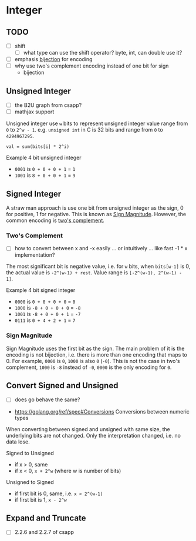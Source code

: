 # Integer

## TODO

- [ ] shift
  - [ ] what type can use the shift operator? byte, int, can double use it?
- [ ] emphasis [bijection](https://en.wikipedia.org/wiki/Bijection,_injection_and_surjection) for encoding
- [ ] why use two's complement encoding instead of one bit for sign
  - bijection

## Unsigned Integer

- [ ] the B2U graph from csapp?
- [ ] mathjax support

Unsigned integer use `w` bits to represent unsigned integer value range from `0` to `2^w - 1`.
e.g. `unsigned int` in C is 32 bits and range from `0` to `4294967295`.

```text
val = sum(bits[i] * 2^i)
```

Example 4 bit unsigned integer

- `0001` is `0 + 0 + 0 + 1` = `1`
- `1001` is `8 + 0 + 0 + 1` = `9`

## Signed Integer

A straw man approach is use one bit from unsigned integer as the sign, 0 for positive, 1 for negative. 
This is known as [Sign Magnitude](#sign-magnitude). However, the common encoding is [two's complement](#twos-complement).

### Two's Complement

- [ ] how to convert between x and -x easily ... or intuitively ... like fast -1 * x implementation?

The most significant bit is negative value, i.e. for `w` bits, when `bits[w-1]` is 0, the actual value is `-2^(w-1) + rest`.
Value range is `[-2^(w-1), 2^(w-1) - 1]`.

Example 4 bit signed integer

- `0000` is `0 + 0 + 0 + 0` = `0`
- `1000` is `-8 + 0 + 0 + 0` = `-8`
- `1001` is `-8 + 0 + 0 + 1` = `-7`
- `0111` is `0 + 4 + 2 + 1` = `7`

### Sign Magnitude

Sign Magnitude uses the first bit as the sign. The main problem of it is the encoding is not bijection,
i.e. there is more than one encoding that maps to 0. For example, `0000` is `0`, `1000` is also `0` (`-0`).
This is not the case in two's complement, `1000` is `-8` instead of `-0`, `0000` is the only encoding for `0`.

## Convert Signed and Unsigned

- [ ] does go behave the same?
- https://golang.org/ref/spec#Conversions Conversions between numeric types

When converting between signed and unsigned with same size, the underlying bits are not changed.
Only the interpretation changed, i.e. no data lose.

Signed to Unsigned

- if x > 0, same
- if x < 0, `x + 2^w` (where w is number of bits)

Unsigned to Signed

- if first bit is 0, same, i.e. `x < 2^(w-1)`
- if first bit is 1, `x - 2^w`

## Expand and Truncate

- [ ] 2.2.6 and 2.2.7 of csapp
